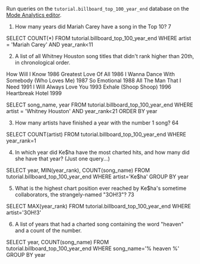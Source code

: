 Run queries on the `tutorial.billboard_top_100_year_end` database on the [Mode Analytics editor](https://modeanalytics.com/editor).

1. How many years did Mariah Carey have a song in the Top 10?
7

SELECT COUNT(*) FROM tutorial.billboard_top_100_year_end 
WHERE artist = 'Mariah Carey' AND year_rank<11

2. A list of all Whitney Houston song titles that didn't rank higher than 20th, in chronological order.

How Will I Know 1986
Greatest Love Of All  1986
I Wanna Dance With Somebody (Who Loves Me)  1987
So Emotional  1988
All The Man That I Need 1991
I Will Always Love You  1993
Exhale (Shoop Shoop)  1996
Heartbreak Hotel  1999

SELECT song_name, year FROM tutorial.billboard_top_100_year_end 
WHERE artist = 'Whitney Houston' AND year_rank<21 ORDER BY year

3. How many artists have finished a year with the number 1 song?
64

SELECT COUNT(artist) FROM tutorial.billboard_top_100_year_end 
WHERE year_rank=1 

4. In which year did Ke$ha have the most charted hits, and how many did she have that year? (Just one query...)

SELECT  year, MIN(year_rank), COUNT(song_name) FROM tutorial.billboard_top_100_year_end 
WHERE artist='Ke$ha' GROUP BY year


5. What is the highest chart position ever reached by Ke$ha's sometime collaborators, the strangely-named "3OH!3"?
73

SELECT  MAX(year_rank) FROM tutorial.billboard_top_100_year_end 
WHERE artist='3OH!3' 

6. A list of years that had a charted song containing the word "heaven" and a count of the number.

SELECT  year, COUNT(song_name) FROM tutorial.billboard_top_100_year_end 
WHERE song_name='% heaven %' GROUP BY year
